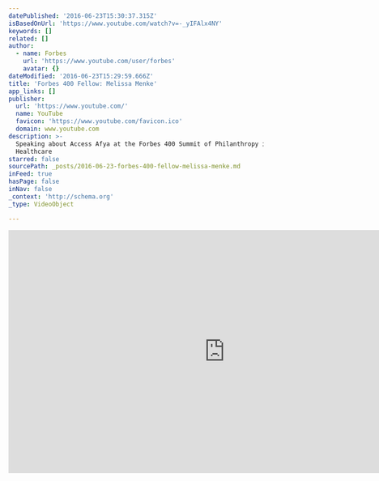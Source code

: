 ```yaml
---
datePublished: '2016-06-23T15:30:37.315Z'
isBasedOnUrl: 'https://www.youtube.com/watch?v=-_yIFAlx4NY'
keywords: []
related: []
author:
  - name: Forbes
    url: 'https://www.youtube.com/user/forbes'
    avatar: {}
dateModified: '2016-06-23T15:29:59.666Z'
title: 'Forbes 400 Fellow: Melissa Menke'
app_links: []
publisher:
  url: 'https://www.youtube.com/'
  name: YouTube
  favicon: 'https://www.youtube.com/favicon.ico'
  domain: www.youtube.com
description: >-
  Speaking about Access Afya at the Forbes 400 Summit of Philanthropy in Global
  Healthcare 
starred: false
sourcePath: _posts/2016-06-23-forbes-400-fellow-melissa-menke.md
inFeed: true
hasPage: false
inNav: false
_context: 'http://schema.org'
_type: VideoObject

---
```

<iframe src="https://cdn.embedly.com/widgets/media.html?src=https%3A%2F%2Fwww.youtube.com%2Fembed%2F-_yIFAlx4NY%3Ffeature%3Doembed&amp;url=http%3A%2F%2Fwww.youtube.com%2Fwatch%3Fv%3D-_yIFAlx4NY&amp;image=https%3A%2F%2Fi.ytimg.com%2Fvi%2F-_yIFAlx4NY%2Fhqdefault.jpg&amp;key=b7d04c9b404c499eba89ee7072e1c4f7&amp;type=text%2Fhtml&amp;schema=youtube" width="854" height="480" scrolling="no" frameborder="0" allowfullscreen="" style=""></iframe>
